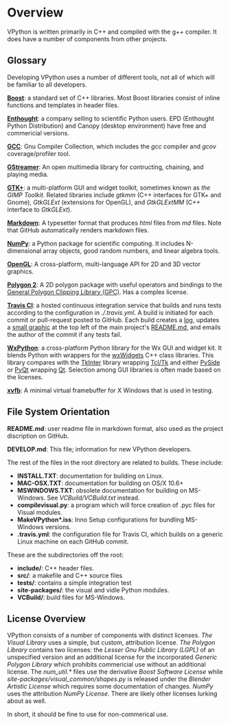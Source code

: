 Overview
=====

VPython is written primarily in C++ and compiled with the g++
compiler.  It does have a number of components from other projects.


Glossary
----

Developing VPython uses a number of different tools, not all of which will be familiar to all developers.

[**Boost**](http://www.boost.org): a standard set of C++ libraries.  Most
Boost libraries consist of inline functions and templates in header files.

[**Enthought**](https://enthought.com/products/epd/):  a company selling to scientific Python users.   EPD (Enthought Python Distribution) and Canopy (desktop environment) have free and commericial versions.

[**GCC**](http://gcc.gnu.org): Gnu Compiler Collection, which includes the
*gcc* compiler and *gcov* coverage/profiler tool.

[**GStreamer**](http://gstreamer.freedesktop.org): An open multimedia
library for contructing, chaining, and playing media.

[**GTK+**](http://www.gtk.org):  a multi-platform GUI and widget toolkit, sometimes known as *the GIMP Toolkit*.  Related libraries include *gtkmm* (C++ interfaces for GTK+ and Gnome), *GtkGLExt* (extensions for OpenGL), and *GtkGLExtMM* (C++ interface to *GtkGLExt*).

[**Markdown**](https://daringfireball.net/projects/markdown/): A typesetter
format that produces *html* files from *md* files.  Note that GitHub
automatically renders markdown files.

[**NumPy**](http://www.numpy.org): a Python package for scientific
computing.  It includes N-dimensional array objects, good random numbers,
and linear algebra tools.

[**OpenGL**](http://www.opengl.org):  A cross-platform, multi-language API for 2D and 3D vector graphics.

[**Polygon 2**](http://www.j-raedler.de/projects/polygon/):  A 2D polygon package with useful operators and bindings to the [General Polygon Clipping Library (GPC)](http://www.cs.man.ac.uk/~toby/gpc/).  Has a complex license.

[**Travis CI**](https://travis-ci.org): a hosted continuous
  integration service that builds and runs tests according to the
  configuration in *./.travis.yml*.  A build is initiated for each
  commit or pull-request posted to GitHub.  Each build creates a
  [log](https://travis-ci.org/BruceSherwood/vpython-wx), updates a
  [small graphic](https://travis-ci.org/BruceSherwood/vpython-wx.png?branch=master)
  at the top left of the main project's
  [README.md](https://github.com/BruceSherwood/vpython-wx/blob/master/README.md),
  and emails the author of the commit if any tests fail.

[**WxPython**](http://www.wxpython.org): a cross-platform Python
library for the Wx GUI and widget kit.  It blends Python with wrappers
for the [wxWidgets](http://docs.wxwidgets.org/3.0/index.html) C++
class libraries.  This library compares with the
[TkInter](https://docs.python.org/2/library/tkinter.html) library
wrapping [Tcl/Tk](https://www.tcl.tk) and either
[PySide](https://pypi.python.org/pypi/PySide) or
[PyQt](http://www.riverbankcomputing.com/software/pyqt/intro) wrapping
[Qt](http://qt-project.org).  Selection among GUI libraries is often
made based on the licenses.

[**xvfb**](http://en.wikipedia.org/wiki/Xvfb): A minimal virtual
framebuffer for X Windows that is used in testing.

File System Orientation
----

**README.md**: user readme file in markdown format, also used as the
  project discription on GitHub.

**DEVELOP.md**:  This file; information for new VPython developers.

The rest of the files in the root directory are related to builds.
These include:

   * **INSTALL.TXT**:  documentation for building on Linux.
   * **MAC-OSX.TXT**:  documentation for building on OS/X 10.6+
   * **MSWINDOWS.TXT**: obsolete documentation for building on
     MS-Windows.  See *VCBuild/VCBuild.txt* instead.
   * **compilevisual.py**: a program which will force creation of .pyc
     files for Visual modules.
   * **MakeVPython\*.iss**: Inno Setup configurations for bundling
     MS-Windows versions.
   * **.travis.yml**: the configuration file for Travis CI, which builds
     on a generic Linux machine on each GitHub commit.

These are the subdirectories off the root:

   * **include/**:  C++ header files.
   * **src/**: a makefile and C++ source files
   * **tests/**:  contains a simple integration test
   * **site-packages/**:  the visual and vidle Python modules.
   * **VCBuild/**:  build files for MS-Windows.


License Overview
---

VPython consists of a number of components with distinct licenses.
*The Visual Library* uses a simple, but custom, attribution license.
*The Polygon Library* contains two licenses: the *Lesser Gnu Public
Library (LGPL)* of an unspecified version and an additional license
for the incorporated *Generic Polygon Library* which prohibits
commericial use without an additional license.  The *num_util.\**
files use the derivative *Boost Software License* while
*site-packages/visual_common/shapes.py* is released under the *Blender
Artistic License* which requires some documentation of changes.
*NumPy* uses the attribution *NumPy License*.  There are likely other
licenses lurking about as well.

In short, it should be fine to use for non-commerical use.
